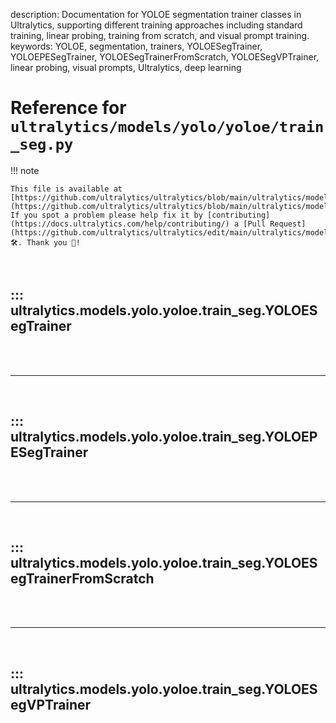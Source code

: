 description: Documentation for YOLOE segmentation trainer classes in Ultralytics, supporting different training approaches including standard training, linear probing, training from scratch, and visual prompt training.
keywords: YOLOE, segmentation, trainers, YOLOESegTrainer, YOLOEPESegTrainer, YOLOESegTrainerFromScratch, YOLOESegVPTrainer, linear probing, visual prompts, Ultralytics, deep learning

# Reference for `ultralytics/models/yolo/yoloe/train_seg.py`

!!! note

    This file is available at [https://github.com/ultralytics/ultralytics/blob/main/ultralytics/models/yolo/yoloe/train_seg.py](https://github.com/ultralytics/ultralytics/blob/main/ultralytics/models/yolo/yoloe/train_seg.py). If you spot a problem please help fix it by [contributing](https://docs.ultralytics.com/help/contributing/) a [Pull Request](https://github.com/ultralytics/ultralytics/edit/main/ultralytics/models/yolo/yoloe/train_seg.py) 🛠️. Thank you 🙏!

<br>

## ::: ultralytics.models.yolo.yoloe.train_seg.YOLOESegTrainer

<br><br><hr><br>

## ::: ultralytics.models.yolo.yoloe.train_seg.YOLOEPESegTrainer

<br><br><hr><br>

## ::: ultralytics.models.yolo.yoloe.train_seg.YOLOESegTrainerFromScratch

<br><br><hr><br>

## ::: ultralytics.models.yolo.yoloe.train_seg.YOLOESegVPTrainer

<br><br>
